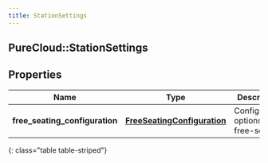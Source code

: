 ```yaml
---
title: StationSettings
---
```

## PureCloud::StationSettings

## Properties

|Name | Type | Description | Notes|
|------------ | ------------- | ------------- | -------------|
| **free_seating_configuration** | [**FreeSeatingConfiguration**](FreeSeatingConfiguration.html) | Configuration options for free-seating | [optional] |
{: class="table table-striped"}


